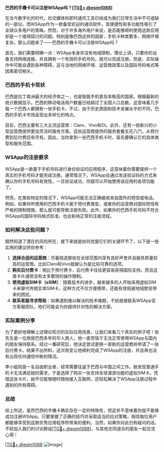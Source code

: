 **巴西的手機卡可以注册WSApp吗？[[TG💪+ @esim1088](https://t.me/s/esim1088)]**

在当今数字化的时代，社交媒体和即时通讯工具已经成为我们日常生活中不可或缺的一部分。而WSApp作为一款备受欢迎的通讯软件，其便捷性和多功能性吸引了全球众多用户的青睐。然而，对于许多海外用户来说，是否能够顺利使用这款应用却是一个值得探讨的问题。特别是像巴西这样的国家，手机卡种类繁多，网络环境复杂，那么问题来了——巴西的手機卡可以注册WSApp吗？

首先，我们需要明确一点：WSApp本身并没有地域限制，理论上讲，只要你的设备支持网络连接，并且拥有一个有效的手机号码，就可以完成注册。但是，实际操作中可能会遇到各种障碍，这与当地的网络环境、运营商政策以及国际号码格式等因素密切相关。

### 巴西的手机卡现状

巴西是拉丁美洲最大的经济体之一，也是智能手机普及率极高的国家。根据最新的统计数据显示，巴西的移动电话用户数量已经超过了全国人口总数。这意味着几乎每一个巴西人都拥有一张手机卡。不过，由于历史原因和技术发展水平的不同，巴西的手机卡市场呈现出多样化的特点。

目前，巴西主要有三大主流运营商：Claro、Vivo和Oi。此外，还有一些新兴的小型运营商提供更加灵活的服务方案。这些运营商提供的服务套餐五花八门，从预付费到后付费应有尽有。因此，当你拿到一张巴西手机卡时，首先要确认它的具体类型和服务范围。

### WSApp的注册要求

WSApp是一款基于手机号码进行身份验证的应用程序，这意味着你需要提供一个真实的手机号码才能完成注册。通常情况下，WSApp会通过发送验证码的方式来确认你的手机号码有效性。一旦验证成功，你就可以开始使用该应用的各项功能了。

然而，在某些特定的情况下，WSApp可能无法正确接收来自国外的短信或电话。例如，如果你所使用的巴西手机卡属于预付费类型，或者你的运营商对国际短信有严格的限制措施，那么就可能导致注册失败。此外，如果你的巴西手机号码不符合WSApp的国际号码格式标准，也会影响正常的注册流程。

### 如何解决这些问题？

既然知道了潜在的风险所在，接下来就是如何克服它们的关键环节了。以下是一些实用的建议供你参考：

1. **选择合适的运营商**：尽量挑选那些在全球范围内享有良好声誉并且服务质量较高的运营商。比如Claro和Vivo就被认为是比较可靠的选项。
2. **购买后付费卡**：相比于预付费卡，后付费卡往往更容易获得国际支持。而且这类卡片通常没有太多繁琐的操作限制。
3. **使用虚拟SIM卡（eSIM）**：随着技术的进步，越来越多的人开始采用虚拟SIM卡来替代传统实体SIM卡。这种方式不仅方便携带，还能有效规避地域壁垒带来的困扰。
4. **联系客服寻求帮助**：如果遇到难以解决的技术难题，不妨直接联系WSApp官方客服团队，他们可能会为你提供针对性的解决方案。

### 实际案例分享

为了更好地理解上述理论知识的实际应用场景，让我们来看几个真实的例子吧！张先生是一位旅居巴西多年的华人商人，他一直苦恼于无法正常使用WSApp与国内的朋友保持联系。经过一番研究后，他决定尝试更换一家新的运营商并申请了一张后付费卡。结果不出所料，这次改变让他顺利完成了WSApp的注册，并且再也没有出现任何通信中断的情况。

李小姐则是一名自由职业者，经常需要往返于巴西与中国之间工作。她发现普通手机卡无法满足她的需求，于是选择了购买一张支持全球漫游功能的虚拟SIM卡。凭借这张卡片，她不仅能够随时随地接入互联网，还轻松解决了WSApp注册过程中遇到的所有障碍。

### 总结

综上所述，虽然巴西的手機卡确实存在一定的特殊性，但这并不意味着你就不能够成功注册WSApp。只要掌握了正确的技巧并采取适当的应对策略，相信每位用户都能够享受到这款优秀应用程序所带来的便利。当然，如果你对此仍有疑问的话，不妨加入我们的讨论群组[[TG💪+ @esim1088](https://t.me/s/esim1088)]，与其他志同道合的朋友一起交流心得！

[[TG💪+ @esim1088](https://t.me/s/esim1088) ![Image](https://i.postimg.cc/4NQfJmqS/Snipaste-2025-05-13-00-14-12.png)]